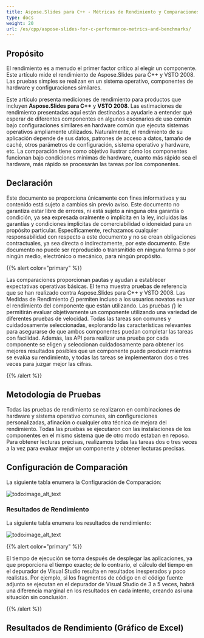 ```yaml
---  
title: Aspose.Slides para C++ - Métricas de Rendimiento y Comparaciones  
type: docs  
weight: 20  
url: /es/cpp/aspose-slides-for-c-performance-metrics-and-benchmarks/  
---  
```


## **Propósito**  
El rendimiento es a menudo el primer factor crítico al elegir un componente. Este artículo mide el rendimiento de Aspose.Slides para C++ y VSTO 2008. Las pruebas simples se realizan en un sistema operativo, componentes de hardware y configuraciones similares.  

Este artículo presenta mediciones de rendimiento para productos que incluyen **Aspose.Slides para C++** y **VSTO 2008**. Las estimaciones de rendimiento presentadas aquí están destinadas a ayudarle a entender qué esperar de diferentes componentes en algunos escenarios de uso común bajo configuraciones similares en hardware común que ejecuta sistemas operativos ampliamente utilizados. Naturalmente, el rendimiento de su aplicación depende de sus datos, patrones de acceso a datos, tamaño de caché, otros parámetros de configuración, sistema operativo y hardware, etc. La comparación tiene como objetivo ilustrar cómo los componentes funcionan bajo condiciones mínimas de hardware, cuanto más rápido sea el hardware, más rápido se procesarán las tareas por los componentes.  
## **Declaración**  
Este documento se proporciona únicamente con fines informativos y su contenido está sujeto a cambios sin previo aviso. Este documento no garantiza estar libre de errores, ni está sujeto a ninguna otra garantía o condición, ya sea expresada oralmente o implícita en la ley, incluidas las garantías y condiciones implícitas de comerciabilidad o idoneidad para un propósito particular. Específicamente, rechazamos cualquier responsabilidad con respecto a este documento y no se crean obligaciones contractuales, ya sea directa o indirectamente, por este documento. Este documento no puede ser reproducido o transmitido en ninguna forma o por ningún medio, electrónico o mecánico, para ningún propósito.  

{{% alert color="primary" %}}  

Las comparaciones proporcionan pautas y ayudan a establecer expectativas operativas básicas. El tema muestra pruebas de referencia que se han realizado contra Aspose.Slides para C++ y VSTO 2008. Las Medidas de Rendimiento *{*} permiten incluso a los usuarios novatos evaluar el rendimiento del componente que están utilizando. Las pruebas *{*} le permitirán evaluar objetivamente un componente utilizando una variedad de diferentes pruebas de velocidad. Todas las tareas son comunes y cuidadosamente seleccionadas, explorando las características relevantes para asegurarse de que ambos componentes puedan completar las tareas con facilidad. Además, las API para realizar una prueba por cada componente se eligen y seleccionan cuidadosamente para obtener los mejores resultados posibles que un componente puede producir mientras se evalúa su rendimiento, y todas las tareas se implementaron dos o tres veces para juzgar mejor las cifras.  

{{% /alert %}}  
## **Metodología de Pruebas**  
Todas las pruebas de rendimiento se realizaron en combinaciones de hardware y sistema operativo comunes, sin configuraciones personalizadas, afinación o cualquier otra técnica de mejora del rendimiento. Todas las pruebas se ejecutaron con las instalaciones de los componentes en el mismo sistema que de otro modo estaban en reposo. Para obtener lecturas precisas, realizamos todas las tareas dos o tres veces a la vez para evaluar mejor un componente y obtener lecturas precisas.  
## **Configuración de Comparación**  
La siguiente tabla enumera la Configuración de Comparación:  

![todo:image_alt_text](/plugins/servlet/confluence/placeholder/unknown-attachment)  
### **Resultados de Rendimiento**  
La siguiente tabla enumera los resultados de rendimiento:  

![todo:image_alt_text](/plugins/servlet/confluence/placeholder/unknown-attachment)  

{{% alert color="primary" %}}  

El tiempo de ejecución se toma después de desplegar las aplicaciones, ya que proporciona el tiempo exacto; de lo contrario, el cálculo del tiempo en el depurador de Visual Studio resulta en resultados inesperados y poco realistas. Por ejemplo, si los fragmentos de código en el código fuente adjunto se ejecutan en el depurador de Visual Studio de 3 a 5 veces, habrá una diferencia marginal en los resultados en cada intento, creando así una situación sin conclusión.  

{{% /alert %}}  
## **Resultados de Rendimiento (Gráfico de Excel)**